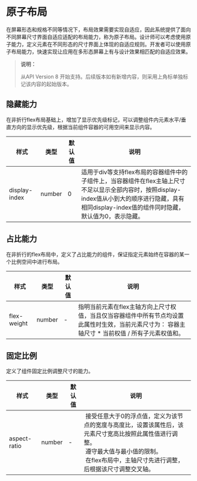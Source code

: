 # 原子布局

在屏幕形态和规格不同等情况下，布局效果需要实现自适应，因此系统提供了面向不同屏幕尺寸界面自适应适配的布局能力，称为原子布局。设计师可以考虑使用原子能力，定义元素在不同形态的尺寸界面上体现的自适应规则。开发者可以使用原子布局能力，快速实现让应用在多形态屏幕上有与设计效果相匹配的自适应效果。


>  **说明：**
>
>  从API Version 8 开始支持。后续版本如有新增内容，则采用上角标单独标记该内容的起始版本。


## 隐藏能力

在非折行flex布局基础上，增加了显示优先级标记，可以调整组件内元素水平/垂直方向的显示优先级，根据当前组件容器的可用空间来显示内容。

| 样式 | 类型 | 默认值 | 说明 |
| -------- | -------- | -------- | -------- |
| display-index | number | 0 | 适用于div等支持flex布局的容器组件中的子组件上，当容器组件在flex主轴上尺寸不足以显示全部内容时，按照display-index值从小到大的顺序进行隐藏，具有相同display-index值的组件同时隐藏，默认值为0，表示隐藏。 |


## 占比能力

在非折行的flex布局中，定义了占比能力的组件，保证指定元素始终在容器的某一个比例空间中进行布局。

| 样式 | 类型 | 默认值 | 说明 |
| -------- | -------- | -------- | -------- |
| flex-weight | number | - | 指明当前元素在flex主轴方向上尺寸权值，当且仅当容器组件中所有节点均设置此属性时生效，当前元素尺寸为：&nbsp;容器主轴尺寸&nbsp;\*&nbsp;当前权值&nbsp;/&nbsp;所有子元素权值和。 |


## 固定比例

定义了组件固定比例调整尺寸的能力。

| 样式 | 类型 | 默认值 | 说明 |
| -------- | -------- | -------- | -------- |
| aspect-ratio | number | - | &nbsp;接受任意大于0的浮点值，定义为该节点的宽度与高度比，设置该属性后，该元素尺寸宽高比按照此属性值进行调整。<br/>&nbsp;遵守最大值与最小值的限制。<br/>&nbsp;在flex布局中，主轴尺寸先进行调整，后根据该尺寸调整交叉轴。 |
